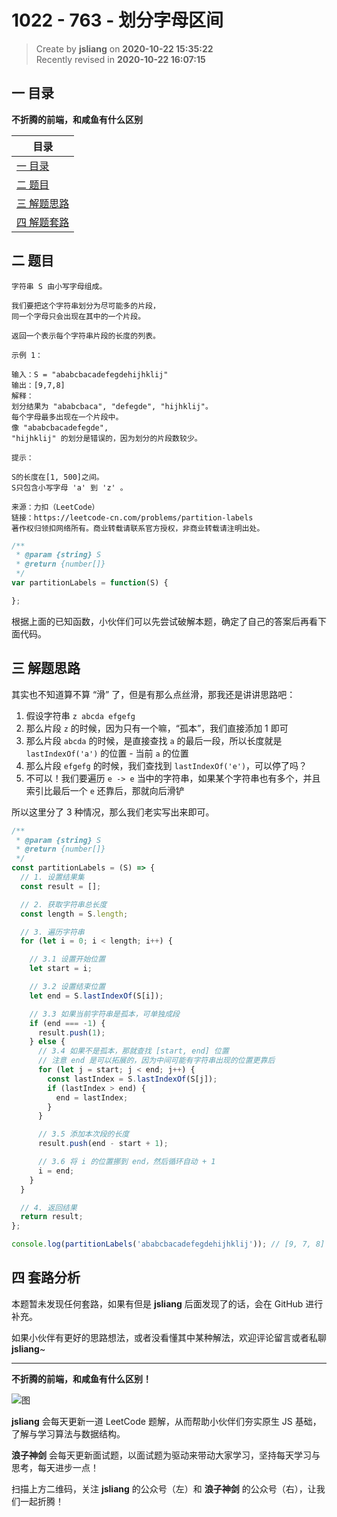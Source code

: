 1022 - 763 - 划分字母区间
===

> Create by **jsliang** on **2020-10-22 15:35:22**  
> Recently revised in **2020-10-22 16:07:15**

<!-- 目录开始 -->
## 一 目录

**不折腾的前端，和咸鱼有什么区别**

| 目录 |
| --- |
| [一 目录](#chapter-one) |
| [二 题目](#chapter-two) |
| [三 解题思路](#chapter-three) |
| [四 解题套路](#chapter-four) |
<!-- 目录结束 -->

## 二 题目



```
字符串 S 由小写字母组成。

我们要把这个字符串划分为尽可能多的片段，
同一个字母只会出现在其中的一个片段。

返回一个表示每个字符串片段的长度的列表。

示例 1：

输入：S = "ababcbacadefegdehijhklij"
输出：[9,7,8]
解释：
划分结果为 "ababcbaca", "defegde", "hijhklij"。
每个字母最多出现在一个片段中。
像 "ababcbacadefegde",
"hijhklij" 的划分是错误的，因为划分的片段数较少。

提示：

S的长度在[1, 500]之间。
S只包含小写字母 'a' 到 'z' 。

来源：力扣（LeetCode）
链接：https://leetcode-cn.com/problems/partition-labels
著作权归领扣网络所有。商业转载请联系官方授权，非商业转载请注明出处。
```

```js
/**
 * @param {string} S
 * @return {number[]}
 */
var partitionLabels = function(S) {

};
```

根据上面的已知函数，小伙伴们可以先尝试破解本题，确定了自己的答案后再看下面代码。

## 三 解题思路



其实也不知道算不算 “滑” 了，但是有那么点丝滑，那我还是讲讲思路吧：

1. 假设字符串 `z abcda efgefg`
2. 那么片段 `z` 的时候，因为只有一个嘛，“孤本”，我们直接添加 1 即可
2. 那么片段 `abcda` 的时候，是直接查找 `a` 的最后一段，所以长度就是 `lastIndexOf('a')` 的位置 - 当前 `a` 的位置
3. 那么片段 `efgefg` 的时候，我们查找到 `lastIndexOf('e')`，可以停了吗？
4. 不可以！我们要遍历 `e -> e` 当中的字符串，如果某个字符串也有多个，并且索引比最后一个 `e` 还靠后，那就向后滑铲

所以这里分了 3 种情况，那么我们老实写出来即可。

```js
/**
 * @param {string} S
 * @return {number[]}
 */
const partitionLabels = (S) => {
  // 1. 设置结果集
  const result = [];

  // 2. 获取字符串总长度
  const length = S.length;

  // 3. 遍历字符串
  for (let i = 0; i < length; i++) {

    // 3.1 设置开始位置
    let start = i;

    // 3.2 设置结束位置
    let end = S.lastIndexOf(S[i]);

    // 3.3 如果当前字符串是孤本，可单独成段
    if (end === -1) {
      result.push(1);
    } else {
      // 3.4 如果不是孤本，那就查找 [start, end] 位置
      // 注意 end 是可以拓展的，因为中间可能有字符串出现的位置更靠后
      for (let j = start; j < end; j++) {
        const lastIndex = S.lastIndexOf(S[j]);
        if (lastIndex > end) {
          end = lastIndex;
        }
      }

      // 3.5 添加本次段的长度
      result.push(end - start + 1);

      // 3.6 将 i 的位置挪到 end，然后循环自动 + 1
      i = end;
    }
  }

  // 4. 返回结果
  return result;
};

console.log(partitionLabels('ababcbacadefegdehijhklij')); // [9, 7, 8]
```

## 四 套路分析



本题暂未发现任何套路，如果有但是 **jsliang** 后面发现了的话，会在 GitHub 进行补充。

如果小伙伴有更好的思路想法，或者没看懂其中某种解法，欢迎评论留言或者私聊 **jsliang**~

---

**不折腾的前端，和咸鱼有什么区别！**

![图](https://github.com/LiangJunrong/document-library/blob/master/public-repertory/img/z-index-small.png?raw=true)

**jsliang** 会每天更新一道 LeetCode 题解，从而帮助小伙伴们夯实原生 JS 基础，了解与学习算法与数据结构。

**浪子神剑** 会每天更新面试题，以面试题为驱动来带动大家学习，坚持每天学习与思考，每天进步一点！

扫描上方二维码，关注 **jsliang** 的公众号（左）和 **浪子神剑** 的公众号（右），让我们一起折腾！


